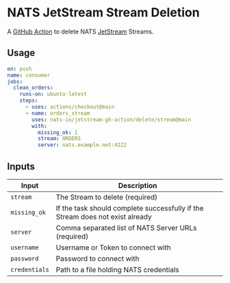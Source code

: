 # NATS JetStream Stream Deletion

A [GitHub Action](https://github.com/features/actions) to delete NATS [JetStream](https://github.com/nats-io/jetstream#readme) Streams.

## Usage

```yaml
on: push
name: consumer
jobs:
  clean_orders:
    runs-on: ubuntu-latest
    steps:
      - uses: actions/checkout@main
      - name: orders_stream
        uses: nats-io/jetstream-gh-action/delete/stream@main
        with:
          missing_ok: 1
          stream: ORDERS
          server: nats.example.net:4222
```

## Inputs

|Input|Description|
|-----|-----------|
|`stream`|The Stream to delete (required)|
|`missing_ok`|If the task should complete successfully if the Stream does not exist already|
|`server`|Comma separated list of NATS Server URLs (required)|
|`username`|Username or Token to connect with|
|`password`|Password to connect with|
|`credentials`|Path to a file holding NATS credentials|
